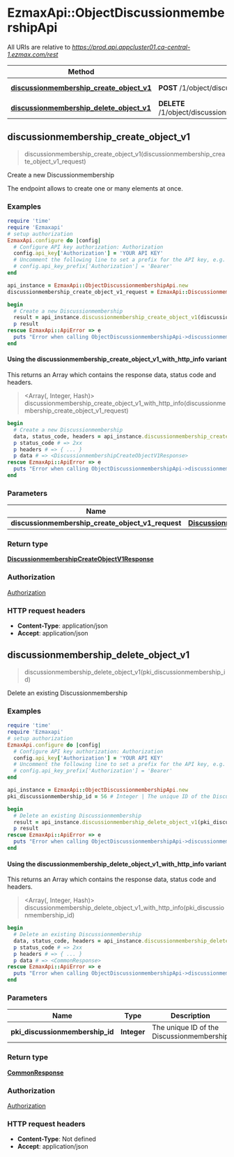 # EzmaxApi::ObjectDiscussionmembershipApi

All URIs are relative to *https://prod.api.appcluster01.ca-central-1.ezmax.com/rest*

| Method | HTTP request | Description |
| ------ | ------------ | ----------- |
| [**discussionmembership_create_object_v1**](ObjectDiscussionmembershipApi.md#discussionmembership_create_object_v1) | **POST** /1/object/discussionmembership | Create a new Discussionmembership |
| [**discussionmembership_delete_object_v1**](ObjectDiscussionmembershipApi.md#discussionmembership_delete_object_v1) | **DELETE** /1/object/discussionmembership/{pkiDiscussionmembershipID} | Delete an existing Discussionmembership |


## discussionmembership_create_object_v1

> <DiscussionmembershipCreateObjectV1Response> discussionmembership_create_object_v1(discussionmembership_create_object_v1_request)

Create a new Discussionmembership

The endpoint allows to create one or many elements at once.

### Examples

```ruby
require 'time'
require 'Ezmaxapi'
# setup authorization
EzmaxApi.configure do |config|
  # Configure API key authorization: Authorization
  config.api_key['Authorization'] = 'YOUR API KEY'
  # Uncomment the following line to set a prefix for the API key, e.g. 'Bearer' (defaults to nil)
  # config.api_key_prefix['Authorization'] = 'Bearer'
end

api_instance = EzmaxApi::ObjectDiscussionmembershipApi.new
discussionmembership_create_object_v1_request = EzmaxApi::DiscussionmembershipCreateObjectV1Request.new({a_obj_discussionmembership: [EzmaxApi::DiscussionmembershipRequestCompound.new({fki_discussion_id: 125, dt_discussionmembership_joined: '2020-12-31 23:59:59'})]}) # DiscussionmembershipCreateObjectV1Request | 

begin
  # Create a new Discussionmembership
  result = api_instance.discussionmembership_create_object_v1(discussionmembership_create_object_v1_request)
  p result
rescue EzmaxApi::ApiError => e
  puts "Error when calling ObjectDiscussionmembershipApi->discussionmembership_create_object_v1: #{e}"
end
```

#### Using the discussionmembership_create_object_v1_with_http_info variant

This returns an Array which contains the response data, status code and headers.

> <Array(<DiscussionmembershipCreateObjectV1Response>, Integer, Hash)> discussionmembership_create_object_v1_with_http_info(discussionmembership_create_object_v1_request)

```ruby
begin
  # Create a new Discussionmembership
  data, status_code, headers = api_instance.discussionmembership_create_object_v1_with_http_info(discussionmembership_create_object_v1_request)
  p status_code # => 2xx
  p headers # => { ... }
  p data # => <DiscussionmembershipCreateObjectV1Response>
rescue EzmaxApi::ApiError => e
  puts "Error when calling ObjectDiscussionmembershipApi->discussionmembership_create_object_v1_with_http_info: #{e}"
end
```

### Parameters

| Name | Type | Description | Notes |
| ---- | ---- | ----------- | ----- |
| **discussionmembership_create_object_v1_request** | [**DiscussionmembershipCreateObjectV1Request**](DiscussionmembershipCreateObjectV1Request.md) |  |  |

### Return type

[**DiscussionmembershipCreateObjectV1Response**](DiscussionmembershipCreateObjectV1Response.md)

### Authorization

[Authorization](../README.md#Authorization)

### HTTP request headers

- **Content-Type**: application/json
- **Accept**: application/json


## discussionmembership_delete_object_v1

> <CommonResponse> discussionmembership_delete_object_v1(pki_discussionmembership_id)

Delete an existing Discussionmembership



### Examples

```ruby
require 'time'
require 'Ezmaxapi'
# setup authorization
EzmaxApi.configure do |config|
  # Configure API key authorization: Authorization
  config.api_key['Authorization'] = 'YOUR API KEY'
  # Uncomment the following line to set a prefix for the API key, e.g. 'Bearer' (defaults to nil)
  # config.api_key_prefix['Authorization'] = 'Bearer'
end

api_instance = EzmaxApi::ObjectDiscussionmembershipApi.new
pki_discussionmembership_id = 56 # Integer | The unique ID of the Discussionmembership

begin
  # Delete an existing Discussionmembership
  result = api_instance.discussionmembership_delete_object_v1(pki_discussionmembership_id)
  p result
rescue EzmaxApi::ApiError => e
  puts "Error when calling ObjectDiscussionmembershipApi->discussionmembership_delete_object_v1: #{e}"
end
```

#### Using the discussionmembership_delete_object_v1_with_http_info variant

This returns an Array which contains the response data, status code and headers.

> <Array(<CommonResponse>, Integer, Hash)> discussionmembership_delete_object_v1_with_http_info(pki_discussionmembership_id)

```ruby
begin
  # Delete an existing Discussionmembership
  data, status_code, headers = api_instance.discussionmembership_delete_object_v1_with_http_info(pki_discussionmembership_id)
  p status_code # => 2xx
  p headers # => { ... }
  p data # => <CommonResponse>
rescue EzmaxApi::ApiError => e
  puts "Error when calling ObjectDiscussionmembershipApi->discussionmembership_delete_object_v1_with_http_info: #{e}"
end
```

### Parameters

| Name | Type | Description | Notes |
| ---- | ---- | ----------- | ----- |
| **pki_discussionmembership_id** | **Integer** | The unique ID of the Discussionmembership |  |

### Return type

[**CommonResponse**](CommonResponse.md)

### Authorization

[Authorization](../README.md#Authorization)

### HTTP request headers

- **Content-Type**: Not defined
- **Accept**: application/json

